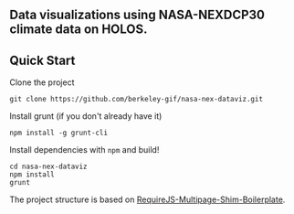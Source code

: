 ## Data visualizations using NASA-NEXDCP30 climate data on HOLOS.



## Quick Start

Clone the project

```
git clone https://github.com/berkeley-gif/nasa-nex-dataviz.git
```

Install grunt (if you don't already have it)

```
npm install -g grunt-cli
```

Install dependencies with `npm` and build!

```
cd nasa-nex-dataviz
npm install
grunt
```

The project structure is based on [RequireJS-Multipage-Shim-Boilerplate](http://robdodson.me/blog/2012/11/18/a-require-dot-js-multipage-shimmed-site-how-to/).

